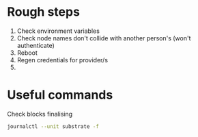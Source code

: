 # Rough steps
1. Check environment variables
2. Check node names don't collide with another person's (won't authenticate)
3. Reboot
4. Regen credentials for provider/s
5. 

# Useful commands

Check blocks finalising
```bash
journalctl --unit substrate -f
```
